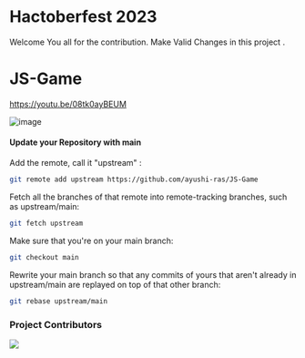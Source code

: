 
# Hactoberfest 2023
Welcome You all for  the contribution. Make Valid Changes in this project . 

# JS-Game

https://youtu.be/08tk0ayBEUM

![image](https://user-images.githubusercontent.com/112415152/201524172-2394a93d-e315-428b-8ea3-a4744a6834d9.png)


#### Update your Repository with main

Add the remote, call it "upstream" :

```bash
git remote add upstream https://github.com/ayushi-ras/JS-Game
```

 Fetch all the branches of that remote into remote-tracking branches,
 such as upstream/main:

```bash
git fetch upstream 
```

Make sure that you're on your main branch:

```bash
git checkout main 
```

Rewrite your main branch so that any commits of yours that
aren't already in upstream/main are replayed on top of that
other branch:

```bash
git rebase upstream/main
```

### Project Contributors
<a href="https://github.com/ayushi-ras/JS-Game/graphs/contributors">
<img src="https://contrib.rocks/image?repo=ayushi-ras/JS-Game" />
</a>

